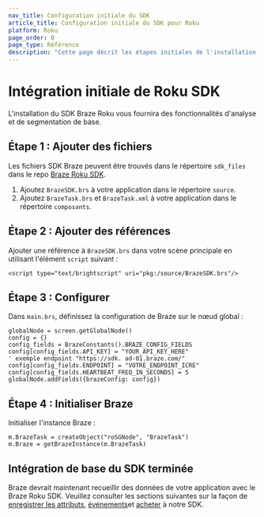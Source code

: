 ```yaml
---
nav_title: Configuration initiale du SDK
article_title: Configuration initiale du SDK pour Roku
platform: Roku
page_order: 0
page_type: Référence
description: "Cette page décrit les étapes initiales de l'installation du SDK Braze Roku."
---
```


# Intégration initiale de Roku SDK

L'installation du SDK Braze Roku vous fournira des fonctionnalités d'analyse et de segmentation de base.

## Étape 1 : Ajouter des fichiers

Les fichiers SDK Braze peuvent être trouvés dans le répertoire `sdk_files` dans le repo [Braze Roku SDK](https://github.com/Appboy/appboy-roku-sdk).

1. Ajoutez `BrazeSDK.brs` à votre application dans le répertoire `source`.
2. Ajoutez `BrazeTask.brs` et `BrazeTask.xml` à votre application dans le répertoire `composants`.

## Étape 2 : Ajouter des références

Ajouter une référence à `BrazeSDK.brs` dans votre scène principale en utilisant l'élément `script` suivant :

```
<script type="text/brightscript" uri="pkg:/source/BrazeSDK.brs"/>
```

## Étape 3 : Configurer

Dans `main.brs`, définissez la configuration de Braze sur le nœud global :

```
globalNode = screen.getGlobalNode()
config = {}
config_fields = BrazeConstants().BRAZE_CONFIG_FIELDS
config[config_fields.API_KEY] = "YOUR_API_KEY_HERE"
' exemple endpoint "https://sdk. ad-01.braze.com/"
config[config_fields.ENDPOINT] = "VOTRE_ENDPOINT_ICRE"
config[config_fields.HEARTBEAT_FREQ_IN_SECONDS] = 5
globalNode.addFields({brazeConfig: config})
```

## Étape 4 : Initialiser Braze

Initialiser l'instance Braze :

```
m.BrazeTask = createObject("roSGNode", "BrazeTask")
m.Braze = getBrazeInstance(m.BrazeTask)
```

## Intégration de base du SDK terminée

Braze devrait maintenant recueillir des données de votre application avec le Braze Roku SDK. Veuillez consulter les sections suivantes sur la façon de [enregistrer les attributs]({{site.baseurl}}/developer_guide/platform_integration_guides/roku/analytics/setting_custom_attributes/), [événements]({{site.baseurl}}/developer_guide/platform_integration_guides/roku/analytics/logging_custom_events/)et [acheter]({{site.baseurl}}/developer_guide/platform_integration_guides/roku/analytics/logging_purchases/) à notre SDK.
